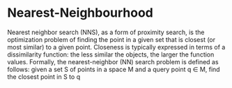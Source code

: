 # Nearest-Neighbourhood
Nearest neighbor search (NNS), as a form of proximity search, is the optimization problem of finding the point in a given set that is closest (or most similar) to a given point. Closeness is typically expressed in terms of a dissimilarity function: the less similar the objects, the larger the function values. Formally, the nearest-neighbor (NN) search problem is defined as follows: given a set S of points in a space M and a query point q ∈ M, find the closest point in S to q
